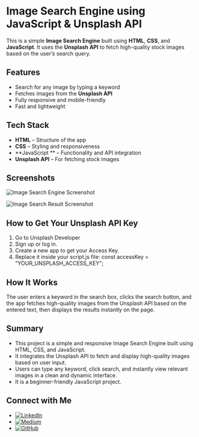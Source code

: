 # Image Search Engine using JavaScript & Unsplash API

This is a simple **Image Search Engine** built using **HTML**, **CSS**, and **JavaScript**. It uses the **Unsplash API** to fetch high-quality stock images based on the user’s search query.

## Features
- Search for any image by typing a keyword
- Fetches images from the **Unsplash API**
- Fully responsive and mobile-friendly
- Fast and lightweight

## Tech Stack
- **HTML** – Structure of the app
- **CSS** – Styling and responsiveness
- **JavaScript ** – Functionality and API integration
- **Unsplash API** – For fetching stock images

## Screenshots

![Image Search Engine Screenshot](1-Image-search)

![Image Search Result Screenshot](2-Search-result)

## How to Get Your Unsplash API Key

1. Go to Unsplash Developer
2. Sign up or log in.
3. Create a new app to get your Access Key.
4. Replace it inside your script.js file:
   const accessKey = "YOUR_UNSPLASH_ACCESS_KEY";

## How It Works

The user enters a keyword in the search box, clicks the search button, and the app fetches high-quality images from the Unsplash API based on the entered text, then displays the results instantly on the page.

## Summary
- This project is a simple and responsive Image Search Engine built using HTML, CSS, and JavaScript.
- It integrates the Unsplash API to fetch and display high-quality images based on user input.
- Users can type any keyword, click search, and instantly view relevant images in a clean and dynamic interface.
- It is a beginner-friendly JavaScript project.

## Connect with Me
- [![LinkedIn](https://img.shields.io/badge/LinkedIn-blue?style=flat&logo=linkedin)](https://www.linkedin.com/in/jasnafathim/)
- [![Medium](https://img.shields.io/badge/Medium-black?style=flat&logo=medium)](https://medium.com/@jasnafathim/)
- [![GitHub](https://img.shields.io/badge/GitHub-black?style=flat&logo=github)](https://github.com/Jasnafathim/)
